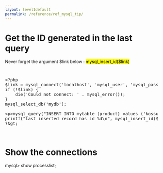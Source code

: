 ```yaml
---
layout: level1default 
permalink: /reference/ref_mysql_tip/
---
```


# Get the ID generated in the last query

<p>Never forget the argument $link below : <mark>mysql_insert_id($link)</mark></p>
<pre>
<xmp>
<?php
$link = mysql_connect('localhost', 'mysql_user', 'mysql_password');
if (!$link) {
    die('Could not connect: ' . mysql_error());
}
mysql_select_db('mydb');

mysql_query("INSERT INTO mytable (product) values ('kossu')");
printf("Last inserted record has id %d\n", mysql_insert_id($link));
?>
</xmp>
</pre>

# Show the connections


mysql> show processlist;


